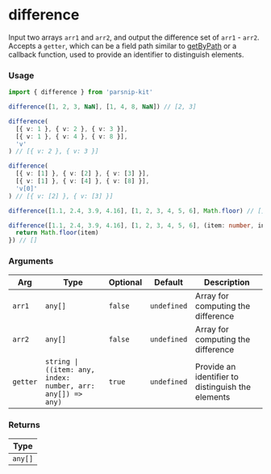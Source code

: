 # difference
      
Input two arrays `arr1` and `arr2`, and output the difference set of `arr1` - `arr2`. Accepts a `getter`, which can be a field path similar to [getByPath](../object/getByPath) or a callback function, used to provide an identifier to distinguish elements.

### Usage

```ts
import { difference } from 'parsnip-kit'

difference([1, 2, 3, NaN], [1, 4, 8, NaN]) // [2, 3]

difference(
  [{ v: 1 }, { v: 2 }, { v: 3 }],
  [{ v: 1 }, { v: 4 }, { v: 8 }],
  'v'
) // [{ v: 2 }, { v: 3 }]

difference(
  [{ v: [1] }, { v: [2] }, { v: [3] }],
  [{ v: [1] }, { v: [4] }, { v: [8] }],
  'v[0]'
) // [{ v: [2] }, { v: [3] }]

difference([1.1, 2.4, 3.9, 4.16], [1, 2, 3, 4, 5, 6], Math.floor) // []

difference([1.1, 2.4, 3.9, 4.16], [1, 2, 3, 4, 5, 6], (item: number, index: number, arr: number[]) => {
  return Math.floor(item)
}) // []
```

      
### Arguments
      
| Arg | Type | Optional | Default | Description |
| --- | --- | --- | --- | --- |
| `arr1` | `any[]` | `false` | `undefined` | Array for computing the difference |
| `arr2` | `any[]` | `false` | `undefined` | Array for computing the difference |
| `getter` | `string \| ((item: any, index: number, arr: any[]) => any)` | `true` | `undefined` | Provide an identifier to distinguish the elements |
      
### Returns

| Type |
| ---  |
| `any[]`  |